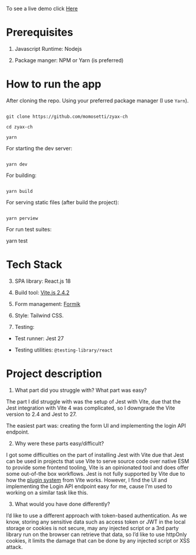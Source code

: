 To see a live demo click [Here](https://zyax-ch.netlify.app)

# Prerequisites

1. Javascript Runtime: Nodejs

2. Package manger: NPM or Yarn (is preferred)

# How to run the app

After cloning the repo. Using your preferred package manager (I use `Yarn`).

```

git clone https://github.com/momosetti/zyax-ch

cd zyax-ch

yarn

```

For starting the dev server:

```

yarn dev

```

For building:

```

yarn build

```

For serving static files (after build the project):

```

yarn perview

```

For run test suites:

yarn test

# Tech Stack

3. SPA library: React.js 18

4. Build tool: [Vite.js 2.4.2](https://vitejs.dev/)

5. Form management: [Formik](https://formik.org/)

6. Style: Tailwind CSS.

7. Testing:

- Test runner: Jest 27

- Testing utilities: `@testing-library/react`

# Project description

1. What part did you struggle with? What part was easy?

The part I did struggle with was the setup of Jest with Vite, due that the Jest integration with Vite 4 was complicated, so I downgrade the Vite version to 2.4 and Jest to 27.

The easiest part was: creating the form UI and implementing the login API endpoint.

2. Why were these parts easy/difficult?

I got some difficulties on the part of installing Jest with Vite due that Jest can be used in projects that use Vite to serve source code over native ESM to provide some frontend tooling, Vite is an opinionated tool and does offer some out-of-the box workflows. Jest is not fully supported by Vite due to how the [plugin system](https://github.com/vitejs/vite/issues/1955#issuecomment-776009094) from Vite works. However, I find the UI and implementing the Login API endpoint easy for me, cause I’m used to working on a similar task like this.

3. What would you have done differently?

I’d like to use a different approach with token-based authentication. As we know, storing any sensitive data such as access token or JWT in the local storage or cookies is not secure, may any injected script or a 3rd party library run on the browser can retrieve that data, so I’d like to use httpOnly cookies, it limits the damage that can be done by any injected script or XSS attack.
